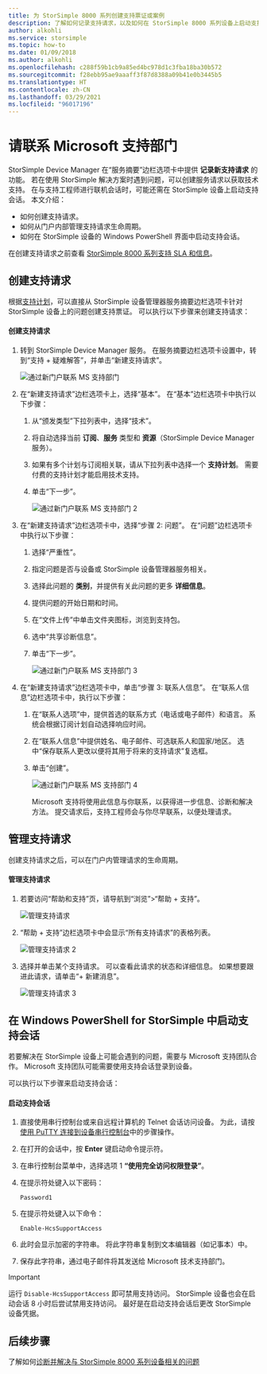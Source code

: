 ```yaml
---
title: 为 StorSimple 8000 系列创建支持票证或案例
description: 了解如何记录支持请求，以及如何在 StorSimple 8000 系列设备上启动支持会话。
author: alkohli
ms.service: storsimple
ms.topic: how-to
ms.date: 01/09/2018
ms.author: alkohli
ms.openlocfilehash: c288f59b1cb9a85ed4bc978d1c3fba18ba30b572
ms.sourcegitcommit: f28ebb95ae9aaaff3f87d8388a09b41e0b3445b5
ms.translationtype: HT
ms.contentlocale: zh-CN
ms.lasthandoff: 03/29/2021
ms.locfileid: "96017196"
---
```

# <a name="contact-microsoft-support"></a>请联系 Microsoft 支持部门

StorSimple Device Manager 在“服务摘要”边栏选项卡中提供 **记录新支持请求** 的功能。 若在使用 StorSimple 解决方案时遇到问题，可以创建服务请求以获取技术支持。 在与支持工程师进行联机会话时，可能还需在 StorSimple 设备上启动支持会话。 本文介绍：

* 如何创建支持请求。
* 如何从门户内部管理支持请求生命周期。
* 如何在 StorSimple 设备的 Windows PowerShell 界面中启动支持会话。

在创建支持请求之前查看 [StorSimple 8000 系列支持 SLA 和信息](./storsimple-8000-support-options.md)。

## <a name="create-a-support-request"></a>创建支持请求

根据[支持计划](https://azure.microsoft.com/support/plans/)，可以直接从 StorSimple 设备管理器服务摘要边栏选项卡针对 StorSimple 设备上的问题创建支持票证。 可以执行以下步骤来创建支持请求：

#### <a name="to-create-a-support-request"></a>创建支持请求

1. 转到 StorSimple Device Manager 服务。 在服务摘要边栏选项卡设置中，转到“支持 + 疑难解答”，并单击“新建支持请求”。
     
    ![通过新门户联系 MS 支持部门](./media/storsimple-8000-contact-microsoft-support/contactsupport1.png)
   
2. 在“新建支持请求”边栏选项卡上，选择“基本”。 在“基本”边栏选项卡中执行以下步骤：
   1. 从“颁发类型”下拉列表中，选择“技术”。
   2. 将自动选择当前 **订阅**、**服务** 类型和 **资源**（StorSimple Device Manager 服务）。 
   3. 如果有多个计划与订阅相关联，请从下拉列表中选择一个 **支持计划**。 需要付费的支持计划才能启用技术支持。
   4. 单击“下一步”。

       ![通过新门户联系 MS 支持部门 2](./media/storsimple-8000-contact-microsoft-support/contactsupport2.png)

3. 在“新建支持请求”边栏选项卡中，选择“步骤 2: 问题”。 在“问题”边栏选项卡中执行以下步骤：
    
    1. 选择“严重性”。
    2. 指定问题是否与设备或 StorSimple 设备管理器服务相关。
    3. 选择此问题的 **类别**，并提供有关此问题的更多 **详细信息**。
    4. 提供问题的开始日期和时间。
    5. 在“文件上传”中单击文件夹图标，浏览到支持包。
    6. 选中“共享诊断信息”。
    7. 单击“下一步”。

       ![通过新门户联系 MS 支持部门 3](./media/storsimple-8000-contact-microsoft-support/contactsupport3.png) 

4. 在“新建支持请求”边栏选项卡中，单击“步骤 3: 联系人信息”。 在“联系人信息”边栏选项卡中，执行以下步骤：

   1. 在“联系人选项”中，提供首选的联系方式（电话或电子邮件）和语言。 系统会根据订阅计划自动选择响应时间。
   2. 在“联系人信息”中提供姓名、电子邮件、可选联系人和国家/地区。 选中“保存联系人更改以便将其用于将来的支持请求”复选框。
   3. 单击“创建”。
   
       ![通过新门户联系 MS 支持部门 4](./media/storsimple-8000-contact-microsoft-support/contactsupport5.png)   

      Microsoft 支持将使用此信息与你联系，以获得进一步信息、诊断和解决方法。
      提交请求后，支持工程师会与你尽早联系，以便处理请求。

## <a name="manage-a-support-request"></a>管理支持请求

创建支持请求之后，可以在门户内管理请求的生命周期。

#### <a name="to-manage-your-support-requests"></a>管理支持请求

1. 若要访问“帮助和支持”页，请导航到“浏览”>“帮助 + 支持”。

    ![管理支持请求](./media/storsimple-8000-contact-microsoft-support/managesupport1.png)

2. “帮助 + 支持”边栏选项卡中会显示“所有支持请求”的表格列表。

    ![管理支持请求 2](./media/storsimple-8000-contact-microsoft-support/managesupport2.png)

3. 选择并单击某个支持请求。 可以查看此请求的状态和详细信息。 如果想要跟进此请求，请单击“+ 新建消息”。

    ![管理支持请求 3](./media/storsimple-8000-contact-microsoft-support/managesupport3.png)

## <a name="start-a-support-session-in-windows-powershell-for-storsimple"></a>在 Windows PowerShell for StorSimple 中启动支持会话

若要解决在 StorSimple 设备上可能会遇到的问题，需要与 Microsoft 支持团队合作。 Microsoft 支持团队可能需要使用支持会话登录到设备。

可以执行以下步骤来启动支持会话：

#### <a name="to-start-a-support-session"></a>启动支持会话

1. 直接使用串行控制台或来自远程计算机的 Telnet 会话访问设备。 为此，请按[使用 PuTTY 连接到设备串行控制台](storsimple-8000-deployment-walkthrough-u2.md#use-putty-to-connect-to-the-device-serial-console)中的步骤操作。
2. 在打开的会话中，按 **Enter** 键启动命令提示符。
3. 在串行控制台菜单中，选择选项 1 **“使用完全访问权限登录”**。
4. 在提示符处键入以下密码：
   
    `Password1`
5. 在提示符处键入以下命令：
   
    `Enable-HcsSupportAccess`
6. 此时会显示加密的字符串。 将此字符串复制到文本编辑器（如记事本）中。
7. 保存此字符串，通过电子邮件将其发送给 Microsoft 技术支持部门。

> [!IMPORTANT]
> 运行 `Disable-HcsSupportAccess` 即可禁用支持访问。 StorSimple 设备也会在启动会话 8 小时后尝试禁用支持访问。 最好是在启动支持会话后更改 StorSimple 设备凭据。


## <a name="next-steps"></a>后续步骤

了解如何[诊断并解决与 StorSimple 8000 系列设备相关的问题](storsimple-8000-troubleshoot-deployment.md)